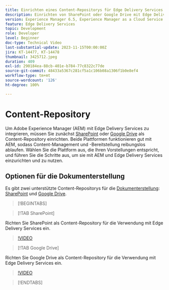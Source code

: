 ```yaml
---
title: Einrichten eines Content-Repositorys für Edge Delivery Services
description: Einrichten von SharePoint oder Google Drive mit Edge Delivery Services
version: Experience Manager 6.5, Experience Manager as a Cloud Service
feature: Edge Delivery Services
topic: Development
role: Developer
level: Beginner
doc-type: Technical Video
last-substantial-update: 2023-11-15T00:00:00Z
jira: KT-14477, KT-14478
thumbnail: 3425712.jpeg
duration: 409
exl-id: 290184ea-88cb-401e-b784-77c8322c77de
source-git-commit: 48433a5367c281cf5a1c106b08a1306f1b0e8ef4
workflow-type: tm+mt
source-wordcount: '126'
ht-degree: 100%

---
```


# Content-Repository

Um Adobe Experience Manager (AEM) mit Edge Delivery Services zu integrieren, müssen Sie zunächst [SharePoint](#sharepoint) oder [Google Drive](#google-drive) als Content-Repository einrichten. Beide Plattformen funktionieren gut mit AEM, sodass Content-Management und -Bereitstellung reibungslos ablaufen. Wählen Sie die Plattform aus, die Ihren Vorstellungen entspricht, und führen Sie die Schritte aus, um sie mit AEM und Edge Delivery Services einzurichten und zu nutzen.

## Optionen für die Dokumenterstellung

Es gibt zwei unterstützte Content-Repositorys für die [Dokumenterstellung](../../document-authoring/set-up.md): [SharePoint](#sharepoint) und [Google Drive](#google-drive).

>[!BEGINTABS]

>[!TAB SharePoint]

Richten Sie SharePoint als Content-Repository für die Verwendung mit Edge Delivery Services ein.

>[!VIDEO](https://video.tv.adobe.com/v/3425712/?learn=on)

>[!TAB Google Drive]

Richten Sie Google Drive als Content-Repository für die Verwendung mit Edge Delivery Services ein.

>[!VIDEO](https://video.tv.adobe.com/v/3425711/?learn=on)

>[!ENDTABS]
